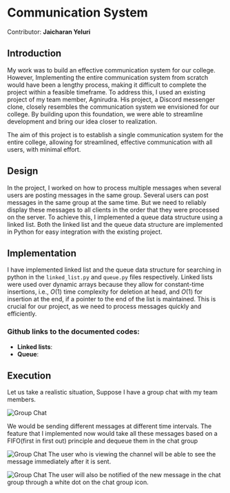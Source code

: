 # Communication System

Contributor: **Jaicharan Yeluri**

## Introduction

My work was to build an effective communication system for our college.
However, Implementing the entire communication
system from scratch would have been a lengthy process, making it difficult to complete the project within a feasible
timeframe.
To address this, I used an existing project of my team member, Agnirudra.
His project, a Discord messenger
clone, closely resembles the communication system we envisioned for our college.
By building upon this foundation, we
were able to streamline development and bring our idea closer to realization.

The aim of this project is to establish a single communication system for the entire college, allowing for streamlined,
effective communication with all users, with minimal effort.

## Design

In the project, I worked on how to process multiple messages when several users are posting messages in the same group.
Several users can post messages in the same group at the same time. But we need to reliably display these messages to
all clients in the order that they were processed on the server. To achieve this, I implemented a queue data structure
using a linked list. Both the linked list and the queue data structure are implemented in Python for easy integration
with the existing project.

## Implementation

I have implemented linked list and the queue data structure for searching in python in the `linked_list.py` and
`queue.py` files respectively.
Linked lists were used over dynamic arrays because they allow for constant-time
insertions, i.e., $O(1)$ time complexity for deletion at head, and $O(1)$ for insertion at the end,
if a pointer to the end
of the list is maintained.
This is crucial for our project, as we need to process messages quickly and efficiently.

### Github links to the documented codes:

- **Linked lists**: [](https://github.com/JCode16/avault/blob/ff7407cd5df86d551fe315a41cd330943d97bdd7/backend/app/api/core/linked_list.py)
- **Queue**: [](https://github.com/JCode16/avault/blob/092398f92ebcbae0a097a244a56606b39508bbf4/backend/app/api/core/queue.py)

## Execution

Let us take a realistic situation, Suppose I have a group chat with my team members.

![Group Chat](before_sending.png)

We would be sending different messages at different time intervals. The feature that I implemented now would take all
these messages based on a FIFO(first in first out) principle and dequeue them in the chat group

![Group Chat](immediately-visible.png)
The user who is viewing the channel will be able to see the message immediately after it is sent.

![Group Chat](notified.png)
The user will also be notified of the new message in the chat group through a white dot on the chat group icon.

